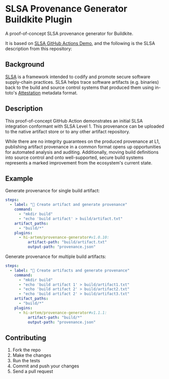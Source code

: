 # SLSA Provenance Generator Buildkite Plugin

A proof-of-concept SLSA provenance generator for Buildkite.

It is based on [SLSA GitHub Actions Demo](https://github.com/slsa-framework/github-actions-demo),
and the following is the SLSA description from this repository:

## Background

[SLSA](https://github.com/slsa-framework/slsa) is a framework intended to codify
and promote secure software supply-chain practices. SLSA helps trace software
artifacts (e.g. binaries) back to the build and source control systems that
produced them using in-toto's
[Attestation](https://github.com/in-toto/attestation/blob/main/spec/README.md)
metadata format.

## Description

This proof-of-concept GitHub Action demonstrates an initial SLSA integration
conformant with SLSA Level 1. This provenance can be uploaded to the native
artifact store or to any other artifact repository.

While there are no integrity guarantees on the produced provenance at L1,
publishing artifact provenance in a common format opens up opportunities for
automated analysis and auditing. Additionally, moving build definitions into
source control and onto well-supported, secure build systems represents a marked
improvement from the ecosystem's current state.

## Example

Generate provenance for single build artifact:

```yml
steps:
  - label: "🔨 Create artifact and generate provenance"
    command:
      - "mkdir build"
      - "echo 'build artifact' > build/artifact.txt"
    artifact_paths:
      - "build/*"
    plugins:
      - hi-artem/provenance-generator#v1.0.10:
          artifact-path: "build/artifact.txt"
          output-path: "provenance.json"
```

Generate provenance for multiple build artifacts:

```yml
steps:
  - label: "🔨 Create artifacts and generate provenance"
    command:
      - "mkdir build"
      - "echo 'build artifact 1' > build/artifact1.txt"
      - "echo 'build artifact 2' > build/artifact2.txt"
      - "echo 'build artifact 2' > build/artifact3.txt"
    artifact_paths:
      - "build/*"
    plugins:
      - hi-artem/provenance-generator#v1.1.1:
          artifact-path: "build/*"
          output-path: "provenance.json"
```

## Contributing

1. Fork the repo
2. Make the changes
3. Run the tests
4. Commit and push your changes
5. Send a pull request
